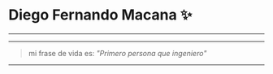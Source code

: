 # Diego Fernando Macana ✨
-----------

---

> mi frase de vida es: *"Primero persona que ingeniero"*

---




